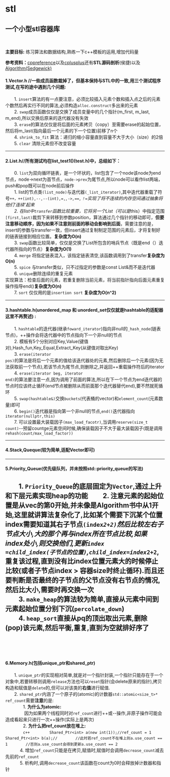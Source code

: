 # stl
## 一个小型stl容器库
<br>

**主要目标:** 练习算法和数据结构,熟练一下c++模板的运用,增加代码量

**参考资料：**[cppreference](http://zh.cppreference.com/w/cpp)以及[cplusplus](http://www.cplusplus.com/reference/)还有**STL源码剖析**(侯捷)以及[Algorithm(Sedgewick)](http://algs4.cs.princeton.edu/home/)

#### 1.Vector.h //一些成员函数裁掉了，但基本保持与STL中的一致,用三个测试程序测试,在写的途中遇到几个问题:<br>
　　1. <code>insert</code>算法的有一点要注意，必须比较插入元素个数和插入点之后的元素个数然后再实行不同的算法,必须构造<code>alloc.construct</code>多出来的元素<br>
　　2. <code>swap</code>成员函数仅仅是交换了成员变量中的几个指针(m_first, m_last, m_end),所以交换后原来的迭代器没有失效<br>
　　3. <code>erase</code>的算法仅仅是将后面的元素拷贝（copy）至需要erase的起始位置，然后将m_last(指向最后一个元素的下一个位置)前移了n个<br>
　　4. <code>shrink_to_fit</code> 算法：递归的缩小容量直到容量不大于大小（size）的2倍<br>
　　5. <code>clear</code> 清除元素但不改变容量<br>
  
---

#### 2.List.h//所有测试均在list_test1()(test.h)中，总结如下：
　　0. <code>list</code>为双向循环链表，是一个环状的，list包含了一个node该node为end节点，<node>node->next</code>为首节点，<code>node->prev</code>为尾节点,所以node可以看作list两端，push和pop既可以在node前后操作<br>
　　1. list的节点类<code>(list_node)</code>与迭代器<code>(_list_iterator)</code>,其中迭代器重载了符号<code>++，++(int),--,--(int),=,*,->,==,！=</code>实现了将不连续的内存空间通过抽象将他们‘连续’起来<br>
　　2. 在list中<code>transfer</code>函数比较重要，它将另一个List（可以是*this）中指定范围<code>[first,last)</code>裁剪下来转移到参数position，算法通过几个指针的移动即可，**但要注意移动顺序，因为如果不注意则前面的移动会影响到后面**，需要注意的是，insert的参数与transfer一致，但insert通过复制制定范围的元素后，才将复制好的链表链接到相应位置。**复杂度为O(n)**<br>
　　3. <code>swap</code>函数比较简单，仅仅是交换了List所包含的哨兵节点（既是end（）迭代器所指向的节点）**复杂度为O(1)**<br>
　　4. <code>merge</code> 将指定链表混入，该指定链表清空,该函数调用到了transfer**复杂度为O(n)**<br>
　　5. <code>spice</code> 与transfer类似，只不过指定的参数是const List&而不是迭代器<br>
　　6. <code>unique</code>删除连续的重复元素<br>实现算法：检查后面的元素，若重复删除当前元素，将当前指针指向后面元素重复操作指导end()**复杂度为O(n)**<br>
　　7. <code>sort</code> 仅仅用的是<code>insertion sort</code> **复杂度为O(n^2)**<br>
  
  ---
  
#### 3.hashtable.h(unordered_map 和 unorderd_set仅仅就是hashtable的适配器这里不再赘述) :
　　1. <code>hashtable</code>的迭代器(继承<code>foward_iterator</code>)指向非null的<code>_hash_node</code>(链表节点)，++操作会将迭代器中的节点指向下一个非null的节点<br>
　　2. 模板有5个分别对应</ode>Key,Value(键值对),Hash_fun,Key_Equal,Extract_Key(从键值对取出Key)</code><br>
　　3. <code>erase(iterator pos)</code>的算法是将后一个元素的值给该迭代器处的元素,然后删除后一个元素(因为无法获取前一个节点),若该节点为尾节点,则删除之,并返回++重载操作符后的iterator<br>
　　4. <code>erase(iterator beg, iterator  end)</code>的算法要注意一点,因为调用了前面的算法,所以在下一个节点为end迭代器的节点时应该终止循环(end节点被删除从而前面那个迭代器替代end),要不然就死循环<br>
　　5. <code>swap(hashtable&)</code>交换<code>buckets</code>(代表桶的vector)和<code>element_count</code>(元素数量)即可<br>
　　6. <code>begin()</code>迭代器是指向第一个非null的节点,<code>end()</code>迭代器指向<code>iterator(nullptr,this)</code><br>
　　7. 可以设置最大装载因子<code>(max_load_facotr)</code>,当调用<code>reserve(size_t count)</code>--预留countge元素空间时候,确保装载因子不大于最大装载因子(既是调用<code>rehash(count/max_load_factor))</code><br>
  
---

#### 4.Stack,Queque(较为简单,适配Vector即可)

---

#### 5.Priority_Queue(优先级队列，并未按照std::priority_queue的写法)
　　1. <code>Priority_Queue</code>的底层固定为<code>Vector</code>,通过上升和下层元素实现heap的功能
　　2. **注意**元素的起始位置是从vec的第0开始,并未像是Algorithm书中从1开始,这里就讲算法复杂化了,比如某个需要下沉某个位置index需要知道其右子节点<code>(index*2+2)</code>然后比较左右子节点大小,大的那个再与index所在节点比较,如果index处小,则交换他们,更新<code>index =child_index(子节点的位置)</code>,<code>child_index=index*2+2</code>,重复该过程,直到没有比index位置元素大的时候停止比较(或者子节点index > 容器size时终止循环).**而且**还要判断是否最终的子节点的父节点没有右节点的情况,然后比大小,需要时再交换一次<br>
　　3. <code>make_heap</code>的算法较为简单,直接从元素中间到元素起始位置分别下沉(<code>percolate_down</code>)<br>
　　4. <code>heap_sort</code>直接从pq的顶出取出元素,删除(pop)该元素,然后平衡,重复,直到为空就排好序了<br>
　　
---
　　
#### 6.Memory.h(包括unique_ptr和shared_ptr)
　　1. <code>unique_ptr</code>的实现相对简单,就是对一个指针封装,一个指针只能存在于一个对象中,若要转移则调用<code>release</code>方法也可以<code>reset</code>指针(会delete原来的指针),拷贝构造和赋值是<code>delete</code>的,但可以对该类的**右值**进行赋值.<br>
　　2. <code>shared_ptr</code>内涵了一个原子的(atomic)的计数器<code>std::atomic<size_t>* ref_count</code>需要**注意**的是:<br>
　　　　1. **为什么为atomic:**<br>
　　　　  因为如果两个线程同时对<code>ref_count</code>进行++或--操作,非原子操作可能会造成看起来只进行一次++操作(实际上是两次)<br>
　　　　2. **为什么把ref_count放在堆上:**<br> 
　　　　```c++
　      Shared_Ptr<int> a(new int(1));//ref_count = 1
　　　　Shared_Ptr<int> b(a);//
　　　  //此时若ref_count不在堆上则a.use_count == 1
　　　  //否则a.use_count会得到更新a.use_count == 2```
　　　  <br>
　　　  4. 增加<code>ref_count</code>只能是在拷贝,赋值时,赋值时会调用<code>decrease_count</code>减去先前的<code>ref_count</code><br>
　　　  5. 析构时,调用<code>decrease_count</code>该函数在count为0时会释放掉计数器和指针<br>
　　　  
